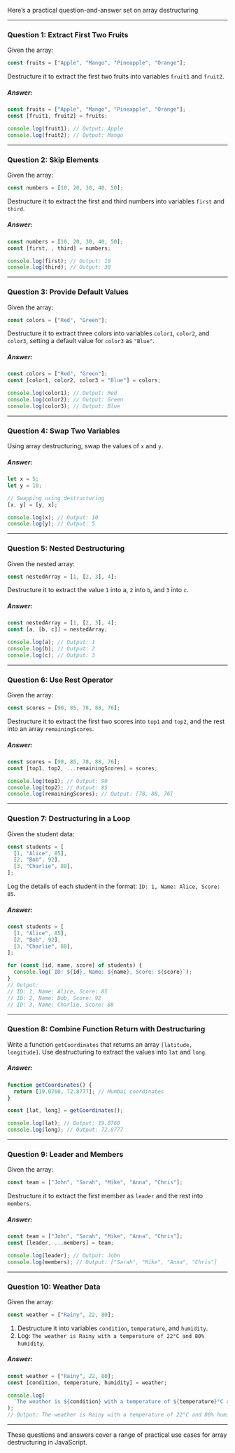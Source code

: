 Here’s a practical question-and-answer set on array destructuring
***

### Question 1: Extract First Two Fruits
Given the array:
```js
const fruits = ["Apple", "Mango", "Pineapple", "Orange"];
```
Destructure it to extract the first two fruits into variables `fruit1` and `fruit2`.

##### Answer:
```js
const fruits = ["Apple", "Mango", "Pineapple", "Orange"];
const [fruit1, fruit2] = fruits;

console.log(fruit1); // Output: Apple
console.log(fruit2); // Output: Mango
```
***

### Question 2: Skip Elements
Given the array:
```js
const numbers = [10, 20, 30, 40, 50];
```
Destructure it to extract the first and third numbers into variables `first` and `third`.

##### Answer:
```js
const numbers = [10, 20, 30, 40, 50];
const [first, , third] = numbers;

console.log(first); // Output: 10
console.log(third); // Output: 30
```
***

### Question 3: Provide Default Values
Given the array:
```js
const colors = ["Red", "Green"];
```
Destructure it to extract three colors into variables `color1`, `color2`, and `color3`, setting a default value for `color3` as `"Blue"`.

##### Answer:
```js
const colors = ["Red", "Green"];
const [color1, color2, color3 = "Blue"] = colors;

console.log(color1); // Output: Red
console.log(color2); // Output: Green
console.log(color3); // Output: Blue
```
***

### Question 4: Swap Two Variables
Using array destructuring, swap the values of `x` and `y`.

##### Answer:
```js
let x = 5;
let y = 10;

// Swapping using destructuring
[x, y] = [y, x];

console.log(x); // Output: 10
console.log(y); // Output: 5
```
***

### Question 5: Nested Destructuring
Given the nested array:
```js
const nestedArray = [1, [2, 3], 4];
```
Destructure it to extract the value `1` into a, `2` into `b`, and `3` into `c`.

##### Answer:
```js
const nestedArray = [1, [2, 3], 4];
const [a, [b, c]] = nestedArray;

console.log(a); // Output: 1
console.log(b); // Output: 2
console.log(c); // Output: 3
```
***

### Question 6: Use Rest Operator
Given the array:
```js
const scores = [90, 85, 78, 88, 76];
```
Destructure it to extract the first two scores into `top1` and `top2`, and the rest into an array `remainingScores`.

##### Answer:
```js
const scores = [90, 85, 78, 88, 76];
const [top1, top2, ...remainingScores] = scores;

console.log(top1); // Output: 90
console.log(top2); // Output: 85
console.log(remainingScores); // Output: [78, 88, 76]
```
***

### Question 7: Destructuring in a Loop
Given the student data:
```js
const students = [
  [1, "Alice", 85],
  [2, "Bob", 92],
  [3, "Charlie", 88],
];
```
Log the details of each student in the format: `ID: 1, Name: Alice, Score: 85`.

##### Answer:
```js
const students = [
  [1, "Alice", 85],
  [2, "Bob", 92],
  [3, "Charlie", 88],
];

for (const [id, name, score] of students) {
  console.log(`ID: ${id}, Name: ${name}, Score: ${score}`);
}
// Output:
// ID: 1, Name: Alice, Score: 85
// ID: 2, Name: Bob, Score: 92
// ID: 3, Name: Charlie, Score: 88
```
***

### Question 8: Combine Function Return with Destructuring
Write a function `getCoordinates` that returns an array `[latitude, longitude]`. Use destructuring to extract the values into `lat` and `long`.

##### Answer:
```js
function getCoordinates() {
  return [19.0760, 72.8777]; // Mumbai coordinates
}

const [lat, long] = getCoordinates();

console.log(lat); // Output: 19.0760
console.log(long); // Output: 72.8777
```
***

### Question 9: Leader and Members
Given the array:
```js
const team = ["John", "Sarah", "Mike", "Anna", "Chris"];
```
Destructure it to extract the first member as `leader` and the rest into `members`.

##### Answer:
```js
const team = ["John", "Sarah", "Mike", "Anna", "Chris"];
const [leader, ...members] = team;

console.log(leader); // Output: John
console.log(members); // Output: ["Sarah", "Mike", "Anna", "Chris"]
```
***

### Question 10: Weather Data
Given the array:
```js
const weather = ["Rainy", 22, 80];
```

1. Destructure it into variables `condition`, `temperature`, and `humidity`.
2. Log: `The weather is Rainy with a temperature of 22°C and 80% humidity`.

##### Answer:
```js
const weather = ["Rainy", 22, 80];
const [condition, temperature, humidity] = weather;

console.log(
  `The weather is ${condition} with a temperature of ${temperature}°C and ${humidity}% humidity.`
);
// Output: The weather is Rainy with a temperature of 22°C and 80% humidity.
```
***
These questions and answers cover a range of practical use cases for array destructuring in JavaScript.